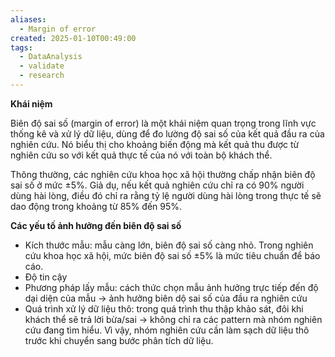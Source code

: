 ```yaml
---
aliases:
  - Margin of error
created: 2025-01-10T00:49:00
tags:
  - DataAnalysis
  - validate
  - research
---
```

**Khái niệm**

Biên độ sai số (margin of error) là một khái niệm quan trọng trong lĩnh vực thống kê và xử lý dữ liệu, dùng để đo lường độ sai số của kết quả đầu ra của nghiên cứu. Nó biểu thị cho khoảng biến động mà kết quả thu được từ nghiên cứu so với kết quả thực tế của nó với toàn bộ khách thể.

Thông thường, các nghiên cứu khoa học xã hội thường chấp nhận biên độ sai số ở mức ±5%. Giả dụ, nếu kết quả nghiên cứu chỉ ra có 90% người dùng hài lòng, điều đó chỉ ra rằng tỷ lệ người dùng hài lòng trong thực tế sẽ dao động trong khoảng từ 85% đến 95%.

**Các yếu tố ảnh hưởng đến biên độ sai số**  
- Kích thước mẫu: mẫu càng lớn, biên độ sai số càng nhỏ. Trong nghiên cứu khoa học xã hội, mức biên độ sai số ±5% là mức tiêu chuẩn để báo cáo.  
- Độ tin cậy  
- Phương pháp lấy mẫu: cách thức chọn mẫu ảnh hưởng trực tiếp đến độ dại diện của mẫu -> ảnh hưởng biên dộ sai số của đầu ra nghiên cứu  
- Quá trình xử lý dữ liệu thô: trong quá trình thu thập khảo sát, đôi khi khách thể sẽ trả lời bừa/sai -> không chỉ ra các pattern mà nhóm nghiên cứu đang tìm hiểu. Vì vậy, nhóm nghiên cứu cần làm sạch dữ liệu thô trước khi chuyển sang bước phân tích dữ liệu.